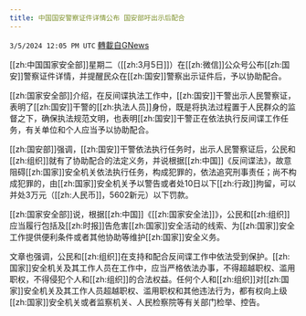 ```yaml
---
title: 中国国安警察证件详情公布 国安部吁出示后配合
---
```

`3/5/2024 12:05 PM UTC` [轉載自GNews](https://gnews.org/articles/2367038)

[[zh:中国国家安全部]]星期二（[[zh:3月5日]]）在[[zh:微信]]公众号公布[[zh:国安]]警察证件详情，并提醒民众在[[zh:国安]]警察出示证件后，予以协助配合。

[[zh:国家安全部]]介绍，在反间谍执法工作中，[[zh:国安]]干警出示人民警察证，表明了[[zh:国安]]干警的[[zh:执法人员]]身份，既是将执法过程置于人民群众的监督之下，确保执法规范文明，也表明[[zh:国安]]干警正在依法执行反间谍工作任务，有关单位和个人应当予以协助配合。

[[zh:国安部]]强调，[[zh:国安]]干警依法执行任务时，出示人民警察证后，公民和[[zh:组织]]就有了协助配合的法定义务，并说根据[[zh:中国]]《反间谍法》，故意阻碍[[zh:国家]]安全机关依法执行任务，构成犯罪的，依法追究刑事责任；尚不构成犯罪的，由[[zh:国家]]安全机关予以警告或者处10日以下[[zh:行政]]拘留，可以并处3万元（[[zh:人民币]]，5602新元）以下罚款。

[[zh:国家安全部]]说，根据[[zh:中国]]《[[zh:国家安全法]]》，公民和[[zh:组织]]应当履行包括及[[zh:时报]]告危害[[zh:国家]]安全活动的线索、为[[zh:国家]]安全工作提供便利条件或者其他协助等维护[[zh:国家]]安全义务。

文章也强调，公民和[[zh:组织]]在支持和配合反间谍工作中依法受到保护。[[zh:国家]]安全机关及其工作人员在工作中，应当严格依法办事，不得超越职权、滥用职权，不得侵犯个人和[[zh:组织]]的合法权益。任何个人和[[zh:组织]]对[[zh:国家]]安全机关及其工作人员超越职权、滥用职权和其他违法行为，都有权向上级[[zh:国家]]安全机关或者监察机关、人民检察院等有关部门检举、控告。
